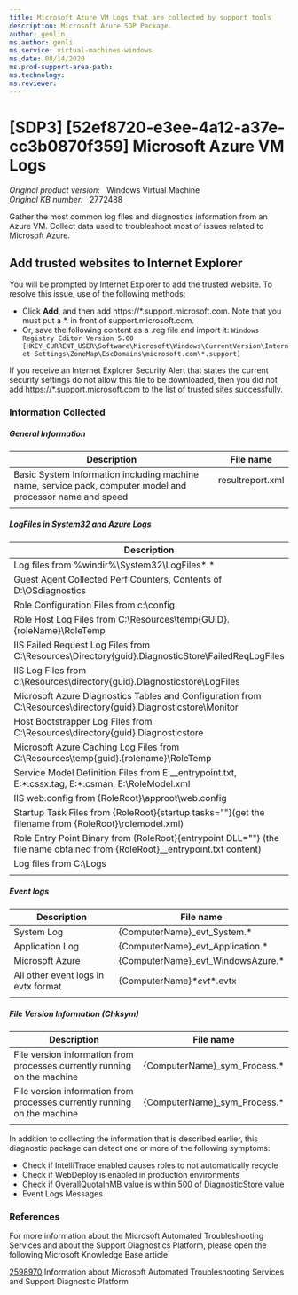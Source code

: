 ```yaml
---
title: Microsoft Azure VM Logs that are collected by support tools
description: Microsoft Azure SDP Package.
author: genlin
ms.author: genli
ms.service: virtual-machines-windows
ms.date: 08/14/2020
ms.prod-support-area-path: 
ms.technology:
ms.reviewer: 
---
```

# &#91;SDP3&#93; &#91;52ef8720-e3ee-4a12-a37e-cc3b0870f359] Microsoft Azure VM Logs

_Original product version:_ &nbsp; Windows Virtual Machine  
_Original KB number:_ &nbsp; 2772488

Gather the most common log files and diagnostics information from an Azure VM. Collect data used to troubleshoot most of issues related to Microsoft Azure.

## Add trusted websites to Internet Explorer

You will be prompted by Internet Explorer to add the trusted website. To resolve this issue, use of the following methods:

- Click **Add**, and then add https://*.support.microsoft.com. Note that you must put a *. in front of support.microsoft.com.
- Or, save the following content as a .reg file and import it:
`Windows Registry Editor Version 5.00
[HKEY_CURRENT_USER\Software\Microsoft\Windows\CurrentVersion\Internet Settings\ZoneMap\EscDomains\microsoft.com\*.support]`

If you receive an Internet Explorer Security Alert that states the current security settings do not allow this file to be downloaded, then you did not add https://*.support.microsoft.com to the list of trusted sites successfully.

### Information Collected

##### General Information

| Description| File name |
|---|---|
|Basic System Information including machine name, service pack, computer model and processor name and speed<br/>|resultreport.xml<br/><br/>|
|||

##### LogFiles in System32 and Azure Logs

| Description| File name |
|---|---|
|Log files from %windir%\System32\LogFiles\*.*<br/>|{ComputerName}_LogFiles(SubfolderName).zip<br/>|
|Guest Agent Collected Perf Counters, Contents of D:\OSdiagnostics<br/>|{ComputerName}_OSdiagnostics.Zip<br/>|
|Role Configuration Files from c:\config<br/>|{ComputerName}_config.Zip<br/>|
|Role Host Log Files from C:\Resources\temp\{GUID}.{roleName}\RoleTemp<br/>|{ComputerName}_RoleTemp.Zip<br/>|
|IIS Failed Request Log Files from C:\Resources\Directory\{guid}.DiagnosticStore\FailedReqLogFiles<br/>|{ComputerName}_FailedReqLogFiles.Zip<br/>|
|IIS Log Files from c:\Resources\directory\{guid}.Diagnosticstore\LogFiles<br/>|{ComputerName}_IISLogFiles.Zip<br/>|
|Microsoft Azure Diagnostics Tables and Configuration from C:\Resources\directory\{guid}.Diagnosticstore\Monitor<br/>|{ComputerName}_Monitor.Zip<br/>|
|Host Bootstrapper Log Files from C:\Resources\directory\{guid}.Diagnosticstore<br/>|{ComputerName}_DiagnosticStore.Zip<br/>|
|Microsoft Azure Caching Log Files from C:\Resources\temp\{guid}.{rolename}\RoleTemp<br/>|{ComputerName}_CachingLogFiles.zip<br/>|
|Service Model Definition Files from E:\__entrypoint.txt, E:\*.cssx.tag, E:\*.csman, E:\RoleModel.xml<br/>|{ComputerName}_ServiceModel.zip<br/>|
|IIS web.config from {RoleRoot}\approot\web.config<br/>|{ComputerName}_web.config<br/>|
|Startup Task Files from {RoleRoot}\{startup tasks=""}(get the filename from {RoleRoot}\rolemodel.xml)<br/>|{ComputerName}_StartupTaskModules.Zip<br/>|
|Role Entry Point Binary from {RoleRoot}\{entrypoint DLL=""} (the file name obtained from {RoleRoot}\__entrypoint.txt content)<br/>|{ComputerName}_EntryPointDLL.Zip<br/>|
|Log files from C:\Logs<br/>|{ComputerName}_Logs.Zip<br/>|
|||

##### Event logs

| Description| File name |
|---|---|
|System Log<br/>|{ComputerName}_evt_System.*<br/>|
|Application Log<br/>|{ComputerName}_evt_Application.*<br/>|
|Microsoft Azure<br/>|{ComputerName}_evt_WindowsAzure.*<br/>|
|All other event logs in evtx format<br/>|{ComputerName}_*evt_*.evtx<br/>|
|||

##### File Version Information (Chksym)

| Description| File name |
|---|---|
|File version information from processes currently running on the machine<br/>|{ComputerName}_sym_Process.*<br/>|
|File version information from processes currently running on the machine<br/>|{ComputerName}_sym_Process.*<br/>|
|||

In addition to collecting the information that is described earlier, this diagnostic package can detect one or more of the following symptoms:


- Check if IntelliTrace enabled causes roles to not automatically recycle
- Check if WebDeploy is enabled in production environments
- Check if OverallQuotaInMB value is within 500 of DiagnosticStore value
- Event Logs Messages

### References

For more information about the Microsoft Automated Troubleshooting Services and about the Support Diagnostics Platform, please open the following Microsoft Knowledge Base article:

[2598970](https://support.microsoft.com/help/2598970) Information about Microsoft Automated Troubleshooting Services and Support Diagnostic Platform
